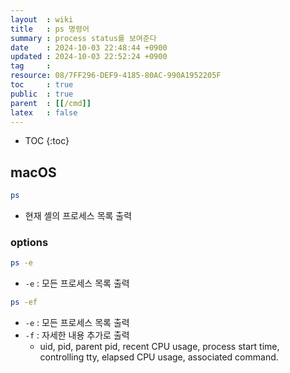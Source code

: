 ```yaml
---
layout  : wiki
title   : ps 명령어
summary : process status를 보여준다
date    : 2024-10-03 22:48:44 +0900
updated : 2024-10-03 22:52:24 +0900
tag     : 
resource: 08/7FF296-DEF9-4185-80AC-990A1952205F
toc     : true
public  : true
parent  : [[/cmd]]
latex   : false
---
```

* TOC
{:toc}

## macOS

```bash
ps
```

- 현재 셸의 프로세스 목록 출력

### options

```bash
ps -e
```

- `-e` : 모든 프로세스 목록 출력


```bash
ps -ef
```

- `-e` : 모든 프로세스 목록 출력
- `-f` : 자세한 내용 추가로 출력
    - uid, pid, parent pid, recent CPU usage, process start time, controlling tty, elapsed CPU usage, associated command.
